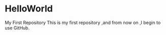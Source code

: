 # HelloWorld
My First Repository
This is my first repository ,and from now on ,I begin to use GitHub.
